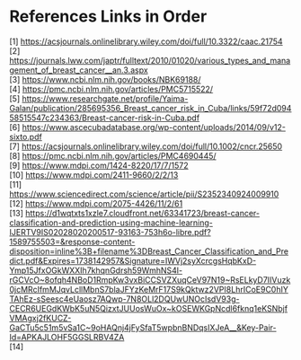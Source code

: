 # References Links in Order
[1] https://acsjournals.onlinelibrary.wiley.com/doi/full/10.3322/caac.21754 \
[2] https://journals.lww.com/japtr/fulltext/2010/01020/various_types_and_management_of_breast_cancer__an.3.aspx \
[3] https://www.ncbi.nlm.nih.gov/books/NBK69188/ \
[4] https://pmc.ncbi.nlm.nih.gov/articles/PMC5715522/ \
[5] https://www.researchgate.net/profile/Yaima-Galan/publication/285695356_Breast_cancer_risk_in_Cuba/links/59f72d09458515547c234363/Breast-cancer-risk-in-Cuba.pdf \
[6] https://www.ascecubadatabase.org/wp-content/uploads/2014/09/v12-sixto.pdf \
[7] https://acsjournals.onlinelibrary.wiley.com/doi/full/10.1002/cncr.25650 \
[8] https://pmc.ncbi.nlm.nih.gov/articles/PMC4690445/ \
[9] https://www.mdpi.com/1424-8220/17/7/1572 \
[10] https://www.mdpi.com/2411-9660/2/2/13 \
[11] https://www.sciencedirect.com/science/article/pii/S2352340924009910 \
[12] https://www.mdpi.com/2075-4426/11/2/61 \
[13] https://d1wqtxts1xzle7.cloudfront.net/63341723/breast-cancer-classification-and-prediction-using-machine-learning-IJERTV9IS02028020200517-93163-753h6o-libre.pdf?1589755503=&response-content-disposition=inline%3B+filename%3DBreast_Cancer_Classification_and_Predict.pdf&Expires=1738142957&Signature=IWVj2syXcrcgsHqbKxD-Ymp15JfxOGkWXXIh7khqnGdrsh59WmhNS4l-rGCVcO~8ofqh4NBoD1RmpKw3vxBiCCSVZXuqCeV97N19~RsELkyD7IIVuzk0jcMRcIfmMJqvLcllMbnS7blaJFYzKeMrF17S9kQktwz2VPI8LhrICoE9C0hIYTAhEz-sSeesc4eUaosz7AQwp-7N8OLl2DQUwUNOcIsdV93g-CECR6UEGdKWbK5uN5QizxtJUUosWuOx~kOSEWKGpNcdl6fknq1eKSNbjfVMAgxj2fKUCZ-GaCTu5c51m5vSa1C~9oHAQnj4jFySfaT5wpbnBNDqsIXJeA__&Key-Pair-Id=APKAJLOHF5GGSLRBV4ZA \
[14]
